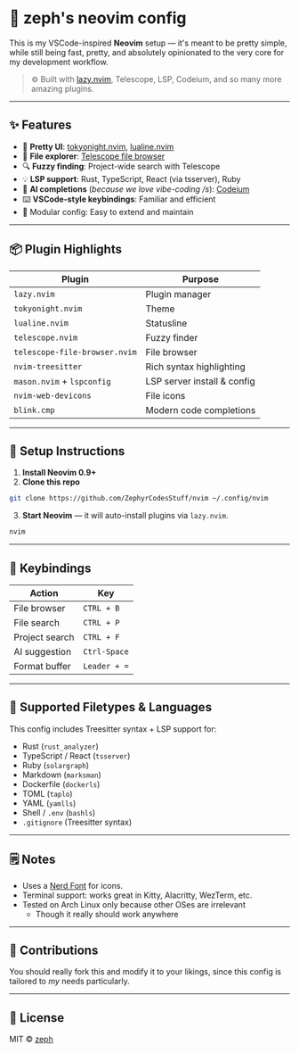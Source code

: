 # 🌠 zeph's neovim config

This is my VSCode-inspired **Neovim** setup — it's meant to be pretty simple, while still being fast, pretty, and absolutely opinionated to the very core for my development workflow.

> ⚙️ Built with [lazy.nvim](https://github.com/folke/lazy.nvim), Telescope, LSP, Codeium, and so many more amazing plugins.

---

## ✨ Features

- 🎨 **Pretty UI**: [tokyonight.nvim](https://github.com/folke/tokyonight.nvim), [lualine.nvim](https://github.com/nvim-lualine/lualine.nvim)
- 📁 **File explorer**: [Telescope file browser](https://github.com/nvim-telescope/telescope-file-browser.nvim)
- 🔍 **Fuzzy finding**: Project-wide search with Telescope
- 💡 **LSP support**: Rust, TypeScript, React (via tsserver), Ruby
- 🤖 **AI completions** (*because we love vibe-coding /s*): [Codeium](https://codeium.com/)
- ⌨️ **VSCode-style keybindings**: Familiar and efficient
- 🔧 Modular config: Easy to extend and maintain

---

## 📦 Plugin Highlights

| Plugin                          | Purpose                         |
|----------------------------------|----------------------------------|
| `lazy.nvim`                     | Plugin manager                  |
| `tokyonight.nvim`               | Theme                           |
| `lualine.nvim`                  | Statusline                      |
| `telescope.nvim`                | Fuzzy finder                    |
| `telescope-file-browser.nvim`   | File browser                    |
| `nvim-treesitter`               | Rich syntax highlighting        |
| `mason.nvim` + `lspconfig`      | LSP server install & config     |
| `nvim-web-devicons`             | File icons                      |
| `blink.cmp`                     | Modern code completions         |

---

## 🧰 Setup Instructions

1. **Install Neovim 0.9+**
2. **Clone this repo**

```bash
git clone https://github.com/ZephyrCodesStuff/nvim ~/.config/nvim
```

3. **Start Neovim** — it will auto-install plugins via `lazy.nvim`.

```bash
nvim
```

---

## 🧠 Keybindings

| Action           | Key           |
|------------------|---------------|
| File browser     | `CTRL + B`    |
| File search      | `CTRL + P`    |
| Project search   | `CTRL + F`    |
| AI suggestion    | `Ctrl-Space`  |
| Format buffer    | `Leader + =`  |

---

## 📄 Supported Filetypes & Languages

This config includes Treesitter syntax + LSP support for:

- Rust (`rust_analyzer`)
- TypeScript / React (`tsserver`)
- Ruby (`solargraph`)
- Markdown (`marksman`)
- Dockerfile (`dockerls`)
- TOML (`taplo`)
- YAML (`yamlls`)
- Shell / `.env` (`bashls`)
- `.gitignore` (Treesitter syntax)

---

## 🗒️ Notes

- Uses a [Nerd Font](https://www.nerdfonts.com/) for icons.
- Terminal support: works great in Kitty, Alacritty, WezTerm, etc.
- Tested on Arch Linux only because other OSes are irrelevant
  - Though it really should work anywhere

---

## 🤝 Contributions

You should really fork this and modify it to your likings, since this config is tailored to *my* needs particularly.

---

## 📜 License

MIT © [zeph](https://github.com/ZephyrCodesStuff)

